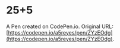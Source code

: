 # 25+5

A Pen created on CodePen.io. Original URL: [https://codepen.io/a5reyes/pen/ZYzEOdg](https://codepen.io/a5reyes/pen/ZYzEOdg).

